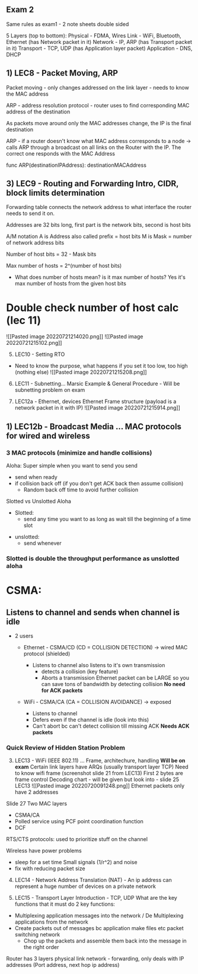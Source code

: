 ## Exam 2 
Same rules as exam1 - 2 note sheets double sided

5 Layers (top to bottom):
Physical - FDMA, Wires
Link - WiFi, Bluetooth, Ethernet (has Network packet in it)
Network - IP, ARP (has Transport packet in it)
Transport - TCP, UDP (has Application layer packet)
Application - DNS, DHCP


## 1) LEC8 - Packet Moving, ARP

Packet moving - only changes addressed on the link layer - needs to know the MAC address 

ARP - address resolution protocol - router uses to find corresponding MAC address of the destination

As packets move around only the MAC addresses change, the IP is the final destination

ARP - if a router doesn't know what MAC address corresponds to a node  -> calls ARP through a broadcast on all links on the Router with the IP. The correct one responds with the MAC Address

func ARP(destinationIPAddress): destinationMACAddress




## 3) LEC9 - Routing and Forwarding Intro, CIDR, block limits determination
Forwarding table connects the network address to what interface the router needs to send it on.


Addresses are 32 bits long, first part is the network bits, second is host bits

A/M notation 
A is Address also called prefix = host bits
M is Mask = number of network address bits

Number of host bits = 32 - Mask bits

Max number of hosts = 2^(number of host bits)
- What does number of hosts mean? is it max number of hosts?  Yes it's max number of hosts from the given host bits
# Double check number of host calc (lec 11)
![[Pasted image 20220721214020.png]]
![[Pasted image 20220721215102.png]]

5) LEC10 - Setting RTO
* Need to know the purpose, what happens if you set it too low, too high (nothing else)
![[Pasted image 20220721215208.png]]
6) LEC11 - Subnetting... Marsic Example & General Procedure - Will be subnetting problem on exam

8) LEC12a - Ethernet, devices
	Ethernet Frame structure (payload is a network packet in it with IP)
	![[Pasted image 20220721215914.png]]


## 1) LEC12b - Broadcast Media ... MAC protocols for wired and wireless

### 3 MAC protocols (minimize and handle collisions)
Aloha:
Super simple when you want to send you send
* send when ready
* if collision back off (if you don't get ACK back then assume collision)
	* Random back off time to avoid further collision

Slotted vs Unslotted Aloha
* Slotted: 
	* send any time you want to as long as wait till the beginning of a time slot

 - unslotted:
	 - send whenever
### Slotted is double the throughput performance as unslotted aloha


# CSMA:
## Listens to channel and sends when channel is idle

* 2 users
	* Ethernet - CSMA/CD (CD = COLLISION DETECTION) -> wired MAC protocol (shielded)
		* Listens to channel also listens to it's own transmission 
			* detects a collision (key feature)
			* Aborts a transmission 
		Ethernet packet can be LARGE so you can save tons of bandwidth by detecting collision
			**No need for ACK packets**
		  
	* WiFi - CSMA/CA (CA = COLLISION AVOIDANCE) -> exposed 
		* Listens to channel
		* Defers even if the channel is idle (look into this)
		* Can't abort bc can't detect collision till missing ACK
		**Needs ACK packets**

### Quick Review of Hidden Station Problem
3) LEC13 - WiFi (IEEE 802.11) ... Frame, architechure, handling
**Will be on exam**
	Certain link layers have ARQs (usually transport layer TCP) 
	Need to know wifi frame (screenshot slide 21 from LEC13)
	First 2 bytes are frame control
Decoding chart - will be given but look into - slide 25 LEC13
![[Pasted image 20220720091248.png]]
Ethernet packets only have 2 addresses


Slide 27
Two MAC layers
* CSMA/CA
* Polled service using PCF point coordination function
* DCF

RTS/CTS protocols: used to prioritize stuff on the channel

Wireless have power problems 
* sleep for a set time
Small signals (1/r^2) and noise
* fix with reducing packet size

4) LEC14 - Network Address Translation (NAT) - An ip address can represent a huge number of devices on a private network

6) LEC15 - Transport Layer Introduction - TCP, UDP
What are the key functions that it must do
2 key functions:
* Multiplexing application messages into the network / De Multiplexing applications from the network
* Create packets out of messages bc application make files etc packet switching network
	* Chop up the packets and assemble them back into the message in the right order
  

Router has 3 layers
physical
link
network - forwarding, only deals with IP addresses (Port address, next hop ip address)



